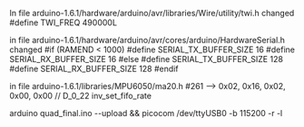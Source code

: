 In file arduino-1.6.1/hardware/arduino/avr/libraries/Wire/utility/twi.h changed 
#define TWI_FREQ 490000L


in file
arduino-1.6.1/hardware/arduino/avr/cores/arduino/HardwareSerial.h changed
#if (RAMEND < 1000)
#define SERIAL_TX_BUFFER_SIZE 16
#define SERIAL_RX_BUFFER_SIZE 16
#else
#define SERIAL_TX_BUFFER_SIZE 128
#define SERIAL_RX_BUFFER_SIZE 128
#endif

in file
arduino-1.6.1/libraries/MPU6050/ma20.h
#261 -->    0x02,   0x16,   0x02,   0x00, 0x00                // D_0_22 inv_set_fifo_rate

arduino quad_final.ino --upload && picocom /dev/ttyUSB0 -b 115200 -r -l 
